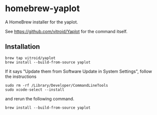 # homebrew-yaplot

A HomeBrew installer for the yaplot.

See https://github.com/vitroid/Yaplot for the command itself.

## Installation

```shell
brew tap vitroid/yaplot
brew install --build-from-source yaplot
```

If it says "Update them from Software Update in System Settings", follow the instructions

```shell
sudo rm -rf /Library/Developer/CommandLineTools
sudo xcode-select --install
```

and rerun the following command.

```shell
brew install --build-from-source yaplot
```
